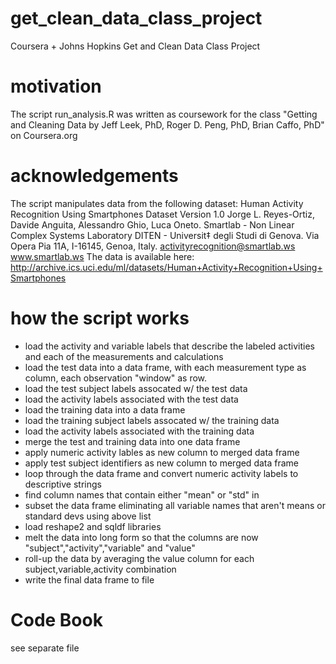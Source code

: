 # get_clean_data_class_project
Coursera + Johns Hopkins Get and Clean Data Class Project

# motivation
The script run_analysis.R was written as coursework for the class "Getting and Cleaning Data
by Jeff Leek, PhD, Roger D. Peng, PhD, Brian Caffo, PhD" on Coursera.org

# acknowledgements
The script manipulates data from the following dataset:
Human Activity Recognition Using Smartphones Dataset Version 1.0
Jorge L. Reyes-Ortiz, Davide Anguita, Alessandro Ghio, Luca Oneto.
Smartlab - Non Linear Complex Systems Laboratory
DITEN - Universit‡ degli Studi di Genova.
Via Opera Pia 11A, I-16145, Genoa, Italy.
activityrecognition@smartlab.ws
www.smartlab.ws
The data is available here: http://archive.ics.uci.edu/ml/datasets/Human+Activity+Recognition+Using+Smartphones

# how the script works
- load the activity and variable labels that describe the labeled activities and each of the measurements and calculations
- load the test data into a data frame, with each measurement type as column, each observation "window" as row.
- load the test subject labels assocated w/ the test data
- load the activity labels associated with the test data
- load the training data into a data frame
- load the training subject labels assocated w/ the training data
- load the activity labels associated with the training data
- merge the test and training data into one data frame
- apply numeric activity lables as new column to merged data frame
- apply test subject identifiers as new column to merged data frame
- loop through the data frame and convert numeric activity labels to descriptive strings
- find column names that contain either "mean" or "std" in 
- subset the data frame eliminating all variable names that aren't means or standard devs using above list
- load reshape2 and sqldf libraries
- melt the data into long form so that the columns are now "subject","activity","variable" and "value"
- roll-up the data by averaging the value column for each subject,variable,activity combination
- write the final data frame to file

# Code Book
see separate file

